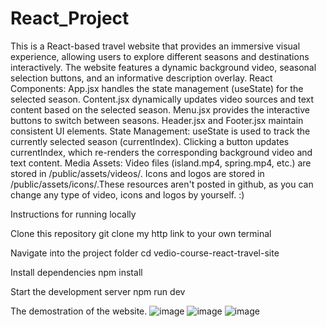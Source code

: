 # React_Project
This is a React-based travel website that provides an immersive visual experience, allowing users to explore different seasons and destinations interactively. The website features a dynamic background video,
seasonal selection buttons, and an informative description overlay.
React Components:
App.jsx handles the state management (useState) for the selected season.
Content.jsx dynamically updates video sources and text content based on the selected season.
Menu.jsx provides the interactive buttons to switch between seasons.
Header.jsx and Footer.jsx maintain consistent UI elements.
State Management:
useState is used to track the currently selected season (currentIndex).
Clicking a button updates currentIndex, which re-renders the corresponding background video and text content.
Media Assets:
Video files (island.mp4, spring.mp4, etc.) are stored in /public/assets/videos/.
Icons and logos are stored in /public/assets/icons/.These resources aren't posted in github, as you can change any type of video, icons and logos by yourself. :)

Instructions for running locally

Clone this repository
git clone my http link to your own terminal

Navigate into the project folder
cd vedio-course-react-travel-site

Install dependencies
npm install

Start the development server
npm run dev

The demostration of the website.
![image](https://github.com/user-attachments/assets/1875db65-55d2-41f1-a520-cea54f7dd337)
![image](https://github.com/user-attachments/assets/5e90f8b7-343a-41e2-8bab-63a28f129f64)
![image](https://github.com/user-attachments/assets/50e093f3-8e55-4145-9143-d66666d0c596)



